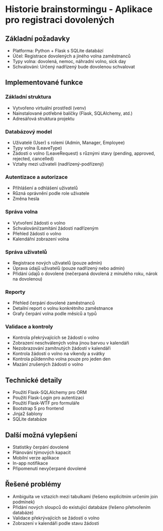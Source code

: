 # Historie brainstormingu - Aplikace pro registraci dovolených

## Základní požadavky
- Platforma: Python + Flask s SQLite databází
- Účel: Registrace dovolených a jiného volna zaměstnanců
- Typy volna: dovolená, nemoc, náhradní volno, sick day
- Schvalování: Určený nadřízený bude dovolenou schvalovat

## Implementované funkce

### Základní struktura
- Vytvořeno virtuální prostředí (venv)
- Nainstalované potřebné balíčky (Flask, SQLAlchemy, atd.)
- Adresářová struktura projektu

### Databázový model
- Uživatelé (User) s rolemi (Admin, Manager, Employee)
- Typy volna (LeaveType)
- Žádosti o volno (LeaveRequest) s různými stavy (pending, approved, rejected, cancelled)
- Vztahy mezi uživateli (nadřízený-podřízený)

### Autentizace a autorizace
- Přihlášení a odhlášení uživatelů
- Různá oprávnění podle role uživatele
- Změna hesla

### Správa volna
- Vytvoření žádosti o volno
- Schvalování/zamítání žádostí nadřízeným
- Přehled žádostí o volno
- Kalendářní zobrazení volna

### Správa uživatelů
- Registrace nových uživatelů (pouze admin)
- Úprava údajů uživatelů (pouze nadřízený nebo admin)
- Přidání údajů o dovolené (nečerpaná dovolená z minulého roku, nárok na dovolenou)

### Reporty
- Přehled čerpání dovolené zaměstnanců
- Detailní report o volnu konkrétního zaměstnance
- Grafy čerpání volna podle měsíců a typů

### Validace a kontroly
- Kontrola překrývajících se žádostí o volno
- Zobrazení neschválených volna jinou barvou v kalendáři
- Nezobrazování zamítnutých žádostí v kalendáři
- Kontrola žádostí o volno na víkendy a svátky
- Kontrola půldenního volna pouze pro jeden den
- Mazání zrušených žádostí o volno

## Technické detaily
- Použití Flask-SQLAlchemy pro ORM
- Použití Flask-Login pro autentizaci
- Použití Flask-WTF pro formuláře
- Bootstrap 5 pro frontend
- Jinja2 šablony
- SQLite databáze

## Další možná vylepšení
- Statistiky čerpání dovolené
- Plánování týmových kapacit
- Mobilní verze aplikace
- In-app notifikace
- Připomenutí nevyčerpané dovolené

## Řešené problémy
- Ambiguita ve vztazích mezi tabulkami (řešeno explicitním určením join podmínek)
- Přidání nových sloupců do existující databáze (řešeno přetvořením databáze)
- Validace překrývajících se žádostí o volno
- Zobrazení v kalendáři podle stavu žádosti
